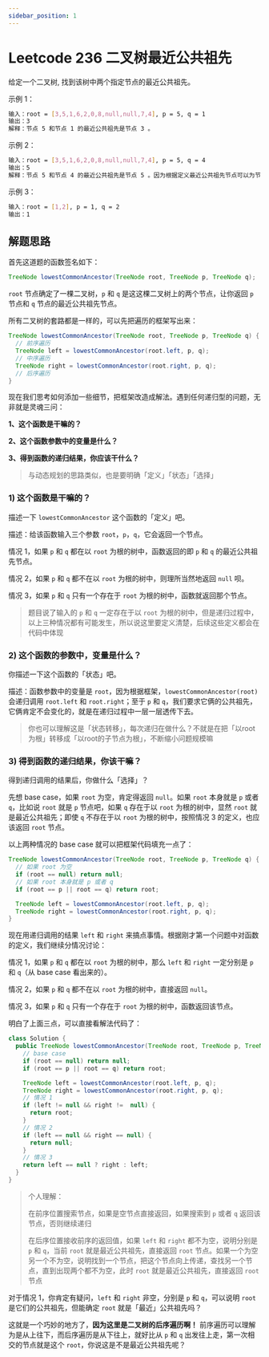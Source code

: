 ```yaml
---
sidebar_position: 1
---
```


# Leetcode 236 二叉树最近公共祖先

给定一个二叉树, 找到该树中两个指定节点的最近公共祖先。

示例 1：

```bash
输入：root = [3,5,1,6,2,0,8,null,null,7,4], p = 5, q = 1
输出：3
解释：节点 5 和节点 1 的最近公共祖先是节点 3 。
```

示例 2：

```bash
输入：root = [3,5,1,6,2,0,8,null,null,7,4], p = 5, q = 4
输出：5
解释：节点 5 和节点 4 的最近公共祖先是节点 5 。因为根据定义最近公共祖先节点可以为节点本身。
```

示例 3：

```bash
输入：root = [1,2], p = 1, q = 2
输出：1
```

## 解题思路

首先这道题的函数签名如下：

```java
TreeNode lowestCommonAncestor(TreeNode root, TreeNode p, TreeNode q);
```

`root` 节点确定了一棵二叉树，`p` 和 `q` 是这这棵二叉树上的两个节点，让你返回 `p` 节点和 `q` 节点的最近公共祖先节点。

所有二叉树的套路都是一样的，可以先把遍历的框架写出来：

```java
TreeNode lowestCommonAncestor(TreeNode root, TreeNode p, TreeNode q) {
  // 前序遍历
  TreeNode left = lowestCommonAncestor(root.left, p, q);
  // 中序遍历
  TreeNode right = lowestCommonAncestor(root.right, p, q);
  // 后序遍历
}
```

现在我们思考如何添加一些细节，把框架改造成解法。遇到任何递归型的问题，无非就是灵魂三问：

**1、这个函数是干嘛的？**

**2、这个函数参数中的变量是什么？**

**3、得到函数的递归结果，你应该干什么？**

> 与动态规划的思路类似，也是要明确「定义」「状态」「选择」

### 1) 这个函数是干嘛的？

描述一下 `lowestCommonAncestor` 这个函数的「定义」吧。

描述：给该函数输入三个参数 `root`，`p`，`q`，它会返回一个节点。

情况 1，如果 `p` 和 `q` 都在以 `root` 为根的树中，函数返回的即 `p` 和 `q` 的最近公共祖先节点。

情况 2，如果 `p` 和 `q` 都不在以 `root` 为根的树中，则理所当然地返回 `null` 呗。

情况 3，如果 `p` 和 `q` 只有一个存在于 `root` 为根的树中，函数就返回那个节点。

> 题目说了输入的 `p` 和 `q` 一定存在于以 `root` 为根的树中，但是递归过程中，以上三种情况都有可能发生，所以说这里要定义清楚，后续这些定义都会在代码中体现

### 2) 这个函数的参数中，变量是什么？

你描述一下这个函数的「状态」吧。

描述：函数参数中的变量是 `root`，因为根据框架，`lowestCommonAncestor(root)` 会递归调用 `root.left` 和 `root.right`；至于 `p` 和 `q`，我们要求它俩的公共祖先，它俩肯定不会变化的，就是在递归过程中一层一层透传下去。

> 你也可以理解这是「状态转移」，每次递归在做什么？不就是在把「以root为根」转移成「以root的子节点为根」，不断缩小问题规模嘛

### 3) 得到函数的递归结果，你该干嘛？

得到递归调用的结果后，你做什么「选择」？

先想 base case，如果 `root` 为空，肯定得返回 `null`。如果 `root` 本身就是 `p` 或者 `q`，比如说 `root` 就是 `p` 节点吧，如果 `q` 存在于以 `root` 为根的树中，显然 `root` 就是最近公共祖先；即使 `q` 不存在于以 `root` 为根的树中，按照情况 3 的定义，也应该返回 `root` 节点。

以上两种情况的 base case 就可以把框架代码填充一点了：

```java
TreeNode lowestCommonAncestor(TreeNode root, TreeNode p, TreeNode q) {
  // 如果 root 为空
  if (root == null) return null;
  // 如果 root 本身就是 p 或者 q
  if (root == p || root == q) return root;

  TreeNode left = lowestCommonAncestor(root.left, p, q);
  TreeNode right = lowestCommonAncestor(root.right, p, q);
}
```

现在用递归调用的结果 `left` 和 `right` 来搞点事情。根据刚才第一个问题中对函数的定义，我们继续分情况讨论：

情况 1，如果 `p` 和 `q` 都在以 `root` 为根的树中，那么 `left` 和 `right` 一定分别是 `p` 和 `q`（从 base case 看出来的）。

情况 2，如果 `p` 和 `q` 都不在以 `root` 为根的树中，直接返回 `null`。

情况 3，如果 `p` 和 `q` 只有一个存在于 `root` 为根的树中，函数返回该节点。

明白了上面三点，可以直接看解法代码了：

```java
class Solution {
  public TreeNode lowestCommonAncestor(TreeNode root, TreeNode p, TreeNode q) {
    // base case
    if (root == null) return null;
    if (root == p || root == q) return root;

    TreeNode left = lowestCommonAncestor(root.left, p, q);
    TreeNode right = lowestCommonAncestor(root.right, p, q);
    // 情况 1
    if (left != null && right !=  null) {
      return root;
    }
    // 情况 2
    if (left == null && right == null) {
      return null;
    }
    // 情况 3
    return left == null ? right : left;
  }
}
```

> 个人理解：
> 
> 在前序位置搜索节点，如果是空节点直接返回，如果搜索到 `p` 或者 `q` 返回该节点，否则继续递归
>
> 在后序位置接收前序的返回值，如果 `left` 和 `right` 都不为空，说明分别是 `p` 和 `q`，当前 `root` 就是最近公共祖先，直接返回 `root` 节点。如果一个为空另一个不为空，说明找到一个节点，把这个节点向上传递，查找另一个节点，直到出现两个都不为空，此时 `root` 就是最近公共祖先，直接返回 `root` 节点

对于情况 1，你肯定有疑问，`left` 和 `right` 非空，分别是 `p` 和 `q`，可以说明 `root` 是它们的公共祖先，但能确定 `root` 就是「最近」公共祖先吗？

这就是一个巧妙的地方了，**因为这里是二叉树的后序遍历啊！** 前序遍历可以理解为是从上往下，而后序遍历是从下往上，就好比从 `p` 和 `q` 出发往上走，第一次相交的节点就是这个 `root`，你说这是不是最近公共祖先呢？

